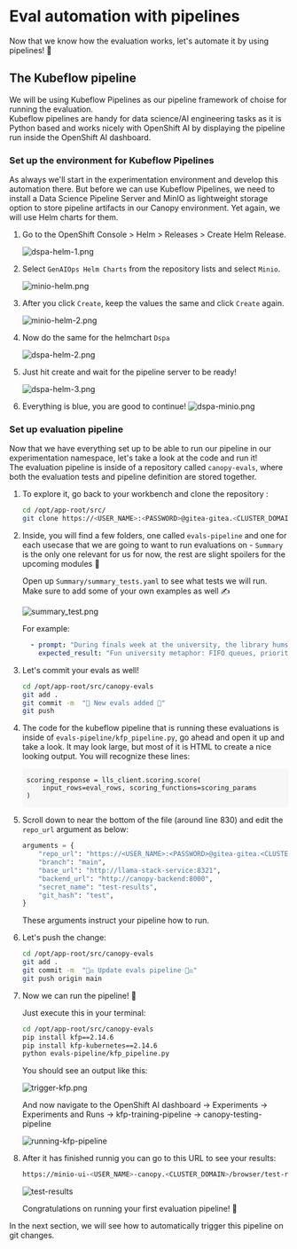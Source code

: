 # Eval automation with pipelines

Now that we know how the evaluation works, let's automate it by using pipelines! 🎢  

## The Kubeflow pipeline

We will be using Kubeflow Pipelines as our pipeline framework of choise for running the evaluation.  
Kubeflow pipelines are handy for data science/AI engineering tasks as it is Python based and works nicely with OpenShift AI by displaying the pipeline run inside the OpenShift AI dashboard.


### Set up the environment for Kubeflow Pipelines

As always we'll start in the experimentation environment and develop this automation there. But before we can use Kubeflow Pipelines, we need to install a Data Science Pipeline Server and MinIO as lightweight storage option to store pipeline artifacts in our Canopy environment. Yet again, we will use Helm charts for them.

1. Go to the OpenShift Console > Helm > Releases > Create Helm Release.

    ![dspa-helm-1.png](./images/dspa-helm-1.png)

2. Select `GenAIOps Helm Charts` from the repository lists and select `Minio`. 

    ![minio-helm.png](./images/minio-helm.png)

3. After you click `Create`, keep the values the same and click `Create` again.

    ![minio-helm-2.png](./images/minio-helm-2.png)

4. Now do the same for the helmchart `Dspa`

    ![dspa-helm-2.png](./images/dspa-helm-2.png)

5. Just hit create and wait for the pipeline server to be ready!

    ![dspa-helm-3.png](./images/dspa-helm-3.png)

6. Everything is blue, you are good to continue!
    ![dspa-minio.png](./images/dspa-minio.png)

### Set up evaluation pipeline

Now that we have everything set up to be able to run our pipeline in our experimentation namespace, let's take a look at the code and run it!  
The evaluation pipeline is inside of a repository called `canopy-evals`, where both the evaluation tests and pipeline definition are stored together. 

1. To explore it, go back to your workbench and clone the repository :

   ```bash
   cd /opt/app-root/src/
   git clone https://<USER_NAME>:<PASSWORD>@gitea-gitea.<CLUSTER_DOMAIN>/<USER_NAME>/canopy-evals.git
   ```

2. Inside, you will find a few folders, one called `evals-pipeline` and one for each usecase that we are going to want to run evaluations on - `Summary` is the only one relevant for us for now, the rest are slight spoilers for the upcoming modules 🤫  

    Open up `Summary/summary_tests.yaml` to see what tests we will run. Make sure to add some of your own examples as well ✍️

    ![summary_test.png](images/summary_tests.png)

    For example:

    ```yaml
      - prompt: "During finals week at the university, the library hums like a server room, the cafe line behaves like FIFO, sleepy seniors get priority scheduling at the espresso bar, and dorms scale up highlighters and instant noodles. By sunrise, half the campus crashes from too many open tabs, but study groups keep things resilient with shared notes and pep talks."
        expected_result: "Fun university metaphor: FIFO queues, priority coffee scheduling, finals-driven resource scaling, and study groups adding resilience."
    ```


3. Let's commit your evals as well!
   
    ```bash
    cd /opt/app-root/src/canopy-evals
    git add .
    git commit -m  "🌼 New evals added 🌼"
    git push 
    ```

4. The code for the kubeflow pipeline that is running these evaluations is inside of `evals-pipeline/kfp_pipeline.py`, go ahead and open it up and take a look. It may look large, but most of it is HTML to create a nice looking output. You will recognize these lines: 

    <div class="highlight" style="background: #f7f7f7">
    <pre><code class="language-python">
    scoring_response = lls_client.scoring.score(
        input_rows=eval_rows, scoring_functions=scoring_params
    )
    </code></pre>
    </div>

5. Scroll down to near the bottom of the file (around line 830) and edit the `repo_url` argument as below:
    ```python
    arguments = {
        "repo_url": "https://<USER_NAME>:<PASSWORD>@gitea-gitea.<CLUSTER_DOMAIN>/<USER_NAME>/canopy-evals.git", # 🚨 replace with your own repo URL
        "branch": "main",
        "base_url": "http://llama-stack-service:8321",
        "backend_url": "http://canopy-backend:8000",
        "secret_name": "test-results",
        "git_hash": "test",
    }
    ```
    These arguments instruct your pipeline how to run.


6. Let's push the change:

    ```bash
    cd /opt/app-root/src/canopy-evals
    git add .
    git commit -m  "🧑‍⚖️ Update evals pipeline 🧑‍⚖️"
    git push origin main
    ```

7. Now we can run the pipeline! 🙌  

    Just execute this in your terminal:

    ```bash
    cd /opt/app-root/src/canopy-evals
    pip install kfp==2.14.6
    pip install kfp-kubernetes==2.14.6
    python evals-pipeline/kfp_pipeline.py
    ```
    You should see an output like this:

    ![trigger-kfp.png](./images/trigger-kfp.png)

    And now navigate to the OpenShift AI dashboard -> Experiments -> Experiments and Runs -> kfp-training-pipeline -> canopy-testing-pipeline  

    ![running-kfp-pipeline](images/running-kfp-pipeline.png)

8.  After it has finished runnig you can go to this URL to see your results:  
    ```bash
    https://minio-ui-<USER_NAME>-canopy.<CLUSTER_DOMAIN>/browser/test-results
    ```

    ![test-results](images/test-results.png)

    Congratulations on running your first evaluation pipeline! 🎉


In the next section, we will see how to automatically trigger this pipeline on git changes.